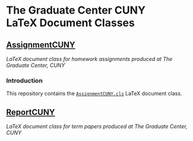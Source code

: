 The Graduate Center CUNY  
LaTeX Document Classes
========================================


## [AssignmentCUNY][0]

*LaTeX document class for homework assignments produced at The Graduate Center, CUNY*

### Introduction

This repository contains the [`AssignmentCUNY.cls`][0] LaTeX document class.


## [ReportCUNY][0]

*LaTeX document class for term papers produced at The Graduate Center, CUNY*


[0]: https://github.com/recursion-ninja/CUNY-LaTeX/blob/master/AssignmentCUNY.cls
[0]: https://github.com/recursion-ninja/CUNY-LaTeX/blob/master/ReportCUNY.cls
